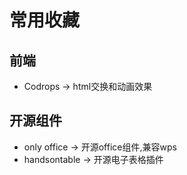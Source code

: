 # 常用收藏
## 前端
* Codrops -> html交换和动画效果

## 开源组件
* only office -> 开源office组件,兼容wps
* handsontable -> 开源电子表格插件
   
